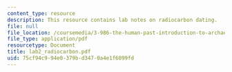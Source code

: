 ```yaml
---
content_type: resource
description: This resource contains lab notes on radiocarbon dating.
file: null
file_location: /coursemedia/3-986-the-human-past-introduction-to-archaeology-fall-2006/75cf94c994e0379bd3470a4e1f6099fd_lab2_radiocarbon.pdf
file_type: application/pdf
resourcetype: Document
title: lab2_radiocarbon.pdf
uid: 75cf94c9-94e0-379b-d347-0a4e1f6099fd
---
```


